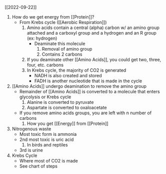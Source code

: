 [[2022-09-22]]

1. How do we get energy from [[Protein]]?
	- From Krebs cycle ([[Aerobic Respiration]])
		1. Amino acids contain a central (alpha) carbon w/ an amino group attached and a carboxyl group and a hydrogen and an R group (ex: hydrogen)
			- Deaminate this molecule
				1. Removal of amino group
				2. Contains 2 carbons
		2. If you deaminate other [[Amino Acids]], you could get two, three, four, etc. carbons
		3. In Krebs cycle, the majority of CO2 is generated
			- NADH is also created and stored
			- FADH is another nucleotide that is made in the cycle
2. [[Amino Acids]] undergo deamination to remove the amino group
	- Remainder of [[Amino Acids]] is converted to a molecule that enters glycolysis or Krebs cycle
		1. Alanine is converted to pyruvate
		2. Aspartate is converted to oxaloacetate
	- If you remove amino acids groups, you are left with n number of carbons
		1. How you get [[Energy]] from [[Protein]]
3. Nitrogenous waste
	- Most toxic form is ammonia
	- 2nd most toxic is uric acid
		1. In birds and reptiles
	- 3rd is urine
4. Krebs Cycle
	- Where most of CO2 is made
	- See chart of steps 
